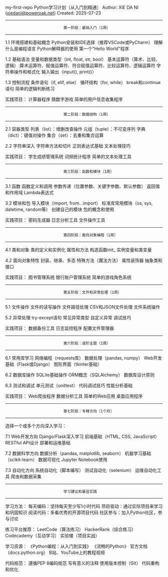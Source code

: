 my-first-repo
Python学习计划（从入门到精通）
Author: XIE DA NI (xiedani@poweroak.net)
Created: 2025-07-23

------------------------------------------------------------------------------
                              第一阶段：基础入门（1周）
------------------------------------------------------------------------------

1.1 环境搭建和基础概念
    Python安装和IDE选择（推荐VSCode或PyCharm）
    理解什么是编程语言
    Python解释器的使用
    第一个"Hello World"程序

1.2 基础语法
    变量和数据类型（int, float, str, bool）
    基本运算符（算术、比较、逻辑）:算术运算符、赋值运算符、符合赋值运算符、比较运算符、逻辑运算符
    字符串操作和格式化
    输入输出（input(), print()）

1.3 控制流程
    条件语句（if, elif, else）
    循环结构（for, while）
break和continue语句
简单的逻辑判断练习

实践项目：
计算器程序
猜数字游戏
简单的用户信息收集程序

------------------------------------------------------------------------------
                              第二阶段：数据结构（1周）
------------------------------------------------------------------------------
2.1 容器类型
列表（list）：增删改查操作
元组（tuple）：不可变序列
字典（dict）：键值对操作
集合（set）：去重和集合运算

2.2 字符串深入
字符串方法和切片
正则表达式基础
文本处理技巧

实践项目：
学生成绩管理系统
词频统计程序
简单的文本处理工具

------------------------------------------------------------------------------
                              第三阶段：函数和模块（1周）
------------------------------------------------------------------------------
3.1 函数
函数定义和调用
参数传递（位置参数、关键字参数、默认参数）
返回值和作用域
Lambda表达式

3.2 模块和包
导入模块（import, from...import）
标准库常用模块（os, sys, datetime, random等）
创建自己的模块
包的概念和使用

实践项目：
密码生成器
日志分析工具
文件操作工具

------------------------------------------------------------------------------
                              第四阶段：面向对象编程（1周）
------------------------------------------------------------------------------
4.1 类和对象
类的定义和实例化
属性和方法
构造函数init_
实例变量和类变量

4.2 面向对象特性
封装、继承、多态
特殊方法（魔法方法）
属性装饰器
抽象类和接口

实践项目：
图书管理系统
银行账户管理系统
简单的游戏角色系统

------------------------------------------------------------------------------
                              第五阶段：文件和异常处理（1周）
------------------------------------------------------------------------------
5.1 文件操作
文件的读写操作
文件路径处理
CSV和JSON文件处理
文件系统操作

5.2 异常处理
try-except语句
常见异常类型
自定义异常
调试技巧

实践项目：
数据备份工具
日志监控程序
配置文件管理器

------------------------------------------------------------------------------
                              第六阶段：进阶主题（1周）
------------------------------------------------------------------------------
6.1 常用库学习
网络编程（requests库）
数据处理（pandas, numpy）
Web开发基础（Flask或Django）
图形界面（tkinter基础）

6.2 数据库操作
SQLite基础操作
ORM概念（SQLAlchemy）
数据库设计原则

6.3 测试和调试
单元测试（unittest）
代码调试技巧
性能分析基础

实践项目：
Web爬虫程序
数据分析工具
简单的Web应用
桌面应用程序

------------------------------------------------------------------------------
                              第七阶段：专精方向（1个月）
------------------------------------------------------------------------------
选择一个或多个方向深入学习：

7.1 Web开发方向
Django/Flask深入学习
前端基础（HTML, CSS, JavaScript）
RESTful API设计
部署和运维基础

7.2 数据科学方向
数据分析（pandas, matplotlib, seaborn）
机器学习基础（scikit-learn）
数据可视化
Jupyter Notebook使用

7.3 自动化方向
系统自动化（脚本编写）
测试自动化（selenium）
运维自动化工具
爬虫和数据采集

------------------------------------------------------------------------------
                              学习建议和最佳实践
------------------------------------------------------------------------------
学习方法：
每天编码：坚持每天至少写1小时代码
项目驱动：通过实际项目来学习和巩固知识
阅读代码：多看优秀的开源项目代码
社区参与：加入Python社区，参与讨论

练习平台推荐：
LeetCode（算法练习）
HackerRank（综合练习）
Codecademy（互动学习）
实验楼（项目实战）

学习资源：
《Python编程：从入门到实践》
《流畅的Python》
官方文档（docs.python.org）
B站、YouTube上的教程视频

代码规范：
遵循PEP 8编码规范
写有意义的注释
使用版本控制（Git）
代码重构和优化